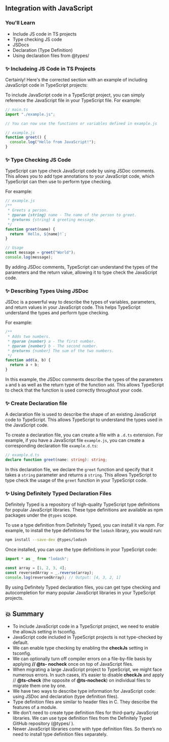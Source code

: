 ## Integration with JavaScript

### You'll Learn

- Include JS code in TS projects
- Type checking JS code
- JSDocs
- Declaration (Type Definition)
- Using declaration files from @types/

### :sparkles: Includeing JS Code in TS Projects

Certainly! Here's the corrected section with an example of including JavaScript code in TypeScript projects:

To include JavaScript code in a TypeScript project, you can simply reference the JavaScript file in your TypeScript file. For example:

```typescript
// main.ts
import "./example.js";

// You can now use the functions or variables defined in example.js
```

```javascript
// example.js
function greet() {
  console.log("Hello from JavaScript!");
}
```

### :sparkles: Type Checking JS Code

TypeScript can type check JavaScript code by using JSDoc comments. This allows you to add type annotations to your JavaScript code, which TypeScript can then use to perform type checking.

For example:

```javascript
// example.js
/**
 * Greets a person.
 * @param {string} name - The name of the person to greet.
 * @returns {string} A greeting message.
 */
function greet(name) {
  return `Hello, ${name}!`;
}

// Usage
const message = greet("World");
console.log(message);
```

By adding JSDoc comments, TypeScript can understand the types of the parameters and the return value, allowing it to type check the JavaScript code.

### :sparkles: Describing Types Using JSDoc

JSDoc is a powerful way to describe the types of variables, parameters, and return values in your JavaScript code. This helps TypeScript understand the types and perform type checking.

For example:

```javascript
/**
 * Adds two numbers.
 * @param {number} a - The first number.
 * @param {number} b - The second number.
 * @returns {number} The sum of the two numbers.
 */
function add(a, b) {
  return a + b;
}
```

In this example, the JSDoc comments describe the types of the parameters `a` and `b` as well as the return type of the function `add`. This allows TypeScript to check that the function is used correctly throughout your code.

### :sparkles: Create Declaration file

A declaration file is used to describe the shape of an existing JavaScript code to TypeScript. This allows TypeScript to understand the types used in the JavaScript code.

To create a declaration file, you can create a file with a `.d.ts` extension. For example, if you have a JavaScript file `example.js`, you can create a corresponding declaration file `example.d.ts`:

```typescript
// example.d.ts
declare function greet(name: string): string;
```

In this declaration file, we declare the `greet` function and specify that it takes a `string` parameter and returns a `string`. This allows TypeScript to type check the usage of the `greet` function in your TypeScript code.

### :sparkles: Using Definitely Typed Declaration Files

Definitely Typed is a repository of high-quality TypeScript type definitions for popular JavaScript libraries. These type definitions are available as npm packages under the `@types` scope.

To use a type definition from Definitely Typed, you can install it via npm. For example, to install the type definitions for the `lodash` library, you would run:

```sh
npm install --save-dev @types/lodash
```

Once installed, you can use the type definitions in your TypeScript code:

```typescript
import * as _ from "lodash";

const array = [1, 2, 3, 4];
const reversedArray = _.reverse(array);
console.log(reversedArray); // Output: [4, 3, 2, 1]
```

By using Definitely Typed declaration files, you can get type checking and autocompletion for many popular JavaScript libraries in your TypeScript projects.

## 💥 Summary
- To include JavaScript code in a TypeScript project, we need to enable the allowJs setting
in tsconfig.
- JavaScript code included in TypeScript projects is not type-checked by default.
- We can enable type checking by enabling the **checkJs** setting in tsconfig.
- We can optionally turn off compiler errors on a file-by-file basis by applying **// @ts-
nocheck** once on top of JavaScript files.
- When migrating a large JavaScript project to TypeScript, we might face numerous
errors. In such cases, it’s easier to disable **checkJs** and apply // **@ts-check** (the
opposite of **@ts-nocheck**) on individual files to migrate them one by one.
- We have two ways to describe type information for JavaScript code: using JSDoc and
declaration (type definition files).
- Type definition files are similar to header files in C. They describe the features of a
module.
- We don’t need to create type definition files for third-party JavaScript libraries. We can
use type definition files from the Definitely Typed GitHub repository (@types/
<package>).
- Newer JavaScript libraries come with type definition files. So there’s no need to install
type definition files separately.